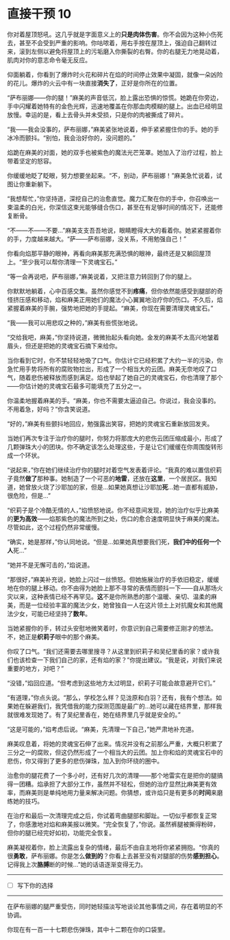 # 直接干预 10

你对着屋顶怒吼。这几乎就是字面意义上的**只是肉体伤害**。你不会因为这种小伤死去，甚至不会受到严重的影响。你咕哝着，用右手按在屋顶上，强迫自己翻转过来，滚到左侧以避免将屋顶上的污垢磨入你撕裂的右臀。你的右腿无力地晃动着，肌肉对你的意志命令毫无反应。

仰面躺着，你看到了爆炸时火花和碎片在焰的时间停止效果中凝固，就像一朵凶险的花儿。爆炸的火云中有一块直接**消失了**，正好是你所在的位置。

“萨布丽娜——你的腿！”麻美的声音低沉，脸上露出恐惧的惊慌。她跪在你旁边，手中闪耀着她特有的金色光辉，迅速地覆盖在你那血肉模糊的腿上。出血已经明显放慢。幸运的是，看上去骨头并未受损，只是你的肉被撕成了碎片。

“我——我会没事的，萨布丽娜，”麻美紧张地说着，伸手紧紧握住你的手。她的手冰冷而颤抖。“别怕，我会治好你的，没问题的。”

焰跪在麻美的对面，她的双手也被紫色的魔法光芒笼罩。她加入了治疗过程，脸上带着坚定的怒容。

你缓缓地眨了眨眼，努力想要坐起来。“不，别动，萨布丽娜！”麻美急忙说着，试图让你重新躺下。

“我想帮忙，”你坚持道，深挖自己的治愈直觉。魔力汇聚在你的手中，你召唤出一束温柔的白光，你深信这束光能够缝合伤口，甚至在有足够时间的情况下，还能修复断骨。

“不——不——不要...”麻美支支吾吾地说，眼睛瞪得大大的看着你。她紧紧握着你的手，力度越来越大。“萨——萨布丽娜，没关系，不用勉强自己！”

你看向焰那平静的眼神，再看向麻美那充满恐惧的眼神，最终还是又躺回屋顶上。“至少我可以帮你清理一下灵魂宝石。”

“等一会再说吧，萨布丽娜，”麻美说着，又把注意力转回到了你的腿上。

你默默地躺着，心中百感交集。虽然你感觉不到**疼痛**，但你依然能感受到腿部的奇怪挤压感和移动，焰和麻美正用她们的魔法小心翼翼地治疗你的伤口。不久后，焰紧握着麻美的手腕，强势地把她的手提起。“麻美，你现在需要清理灵魂宝石。”

“我——我可以用悲叹之种的，”麻美有些慌张地说。

“交给我吧，麻美，”你坚持说道，微微抬起头看向她。金发的麻美不太高兴地皱着眉头，但还是把她的灵魂宝石摘下来给你。

当你看到它时，你不禁轻轻地吸了口气。你估计它已经积累了大约一半的污染，你急忙用手势将所有的腐败物拉出，形成了一个相当大的云团。麻美无奈地叹了口气，随着悲伤被释放而感到满足。焰也举起了她自己的灵魂宝石，你也清理了那个——你估计她的灵魂宝石最多可能填充了五分之一。

你温柔地握着麻美的手。“麻美，你也不需要太逼迫自己。你说过，我会没事的。不用着急，好吗？”你含笑说道。

“好的，”麻美有些颤抖地回应，勉强露出笑容，把她的灵魂宝石重新放回发夹。

当她们再次专注于治疗你的腿时，你努力将那庞大的悲伤云团压缩成最小，形成了几颗弹珠大小的团块。你不确定该怎么处理这些，于是让它们缓缓在你周围旋转形成一个环状。

“说起来，”你在她们继续治疗你的腿时对着空气发表着评论。“我真的难以置信织莉子竟然**做了**那种事。她制造了一个可恶的**地雷**，还放在**这里**，一个居民区。我知道，她曾放火烧了沙耶加的家，但是...如果她真想让沙耶加**死**...她一直都有威胁，很危险，但是…”

“织莉子是个冷酷无情的人，”焰愤怒地说。你不经意间发现，她的治疗似乎比麻美的**更为高效**——焰那紫色的魔法所到之处，伤口的愈合速度明显快于麻美的魔法。尽管如此，这个过程仍然非常缓慢。

“确实，她是那样，”你认同地说。“但是...如果她真想要我们死，**我们中的任何一个人**死...”

“她并不是无懈可击的，”焰说道。

“那很好，”麻美补充说，她脸上闪过一丝愤怒。但她施展治疗的手依旧稳定，缓缓地在你的腿上移动。你不由得为她脸上那不寻常的表情而颤抖一下——自从那场火灾以来，这种表情已经不再罕见。**这**不是你所熟悉的那个温暖、亲切、温柔的麻美，而是一位经验丰富的魔法少女，她曾独自一人在这片领土上对抗魔女和其他魔法少女，可能已经坚持了**数年**。

当她紧握你的手，转过头安慰地微笑着时，你意识到自己需要修正刚才的想法。不，她正是**织莉子**眼中的那个麻美。

你叹了口气。“我们还需要去哪里搜寻？从这里到织莉子和吴纪里香的家？或许我们也该检查一下我们自己的家，还有焰的家？”你提出建议。“我是说，对我们来说重要的地方，对吧？”

“没错，”焰回应道。“但考虑到这些地方太过明显，织莉子可能会故意避开它们。”

“有道理，”你点头说。“那么，学校怎么样？见泷原和白羽？还有，我有个想法。如果她在躲避我们，我凭借我的能力探测范围是最广的...她可以藏在结界里，那样我就很难发现她了。有了吴纪里香在，她在结界里几乎就是安全的。”

“这是可能的，”焰考虑后说。“麻美，先清理一下自己，”她严肃地补充道。

麻美叹息着，将她的灵魂宝石伸了出来。情况并没有之前那么严重，大概只积累了三分之一的腐败，但这仍然形成了一个相当大的云团。加上你和焰的灵魂宝石中的悲伤，你又得到了更多的悲伤弹珠，加入到你环绕的圈中。

治愈你的腿花费了一个多小时，还有好几次的清理——那个地雷实在是把你的腿搞得一团糟。焰承担了大部分工作，虽然并不轻松，但她的治疗显然比麻美更有效率，而麻美则是单纯地用力量来解决问题。你猜想，或许焰只是有更多的**时间**来磨练她的技巧。

在治疗和最后一次清理完成之后，你试着弯曲腿部和脚趾。一切似乎都恢复正常了，你感激地对焰和麻美报以微笑。“完全恢复了，”你说。虽然裤腿被撕得粉碎，但你的腿已经完好如初，功能完全恢复。

麻美凝视着你，脸上流露出复杂的情绪，最后不由自主地将你紧紧拥抱。“你真的很**勇敢**，萨布丽娜。你是怎么**做到的**？你看上去甚至没有对腿部的伤势**感到担心**。记得我上次**胳膊**断的时候...”她的话语逐渐变得无力。

---

- [ ] 写下你的选择

---

在萨布丽娜的腿严重受伤，同时她轻描淡写地谈论其他事情之间，存在着明显的不协调。

你现在有一百一十七颗悲伤弹珠，其中十二颗在你的口袋里。
